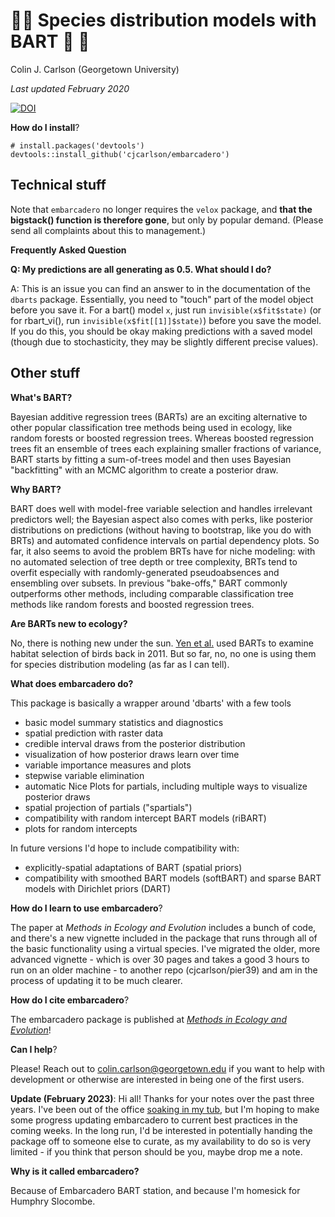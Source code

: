 # 🌲🌉 Species distribution models with BART 🌉 🌲

Colin J. Carlson (Georgetown University)

*Last updated February 2020*

[![DOI](https://zenodo.org/badge/187687555.svg)](https://zenodo.org/badge/latestdoi/187687555)

__How do I install__?

```
# install.packages('devtools')
devtools::install_github('cjcarlson/embarcadero')
```

## Technical stuff 

Note that `embarcadero` no longer requires the `velox` package, and **that the bigstack() function is therefore gone**, but only by popular demand. (Please send all complaints about this to management.)

**Frequently Asked Question**

**Q: My predictions are all generating as 0.5. What should I do?**

A: This is an issue you can find an answer to in the documentation of the `dbarts` package. Essentially, you need to "touch" part of the model object before you save it. For a bart() model `x`, just run `invisible(x$fit$state)` (or for rbart_vi(), run `invisible(x$fit[[1]]$state)`) before you save the model. If you do this, you should be okay making predictions with a saved model (though due to stochasticity, they may be slightly different precise values).

## Other stuff

__What's BART?__ 

Bayesian additive regression trees (BARTs) are an exciting alternative to other popular classification tree methods being used in ecology, like random forests or boosted regression trees. Whereas boosted regression trees fit an ensemble of trees each explaining smaller fractions of variance, BART starts by fitting a sum-of-trees model and then uses Bayesian "backfitting" with an MCMC algorithm to create a posterior draw. 

__Why BART?__ 

BART does well with model-free variable selection and handles irrelevant predictors well; the Bayesian aspect also comes with perks, like posterior distributions on predictions (without having to bootstrap, like you do with BRTs) and automated confidence intervals on partial dependency plots. So far, it also seems to avoid the problem BRTs have for niche modeling: with no automated selection of tree depth or tree complexity, BRTs tend to overfit especially with randomly-generated pseudoabsences and ensembling over subsets. In previous "bake-offs," BART commonly outperforms other methods, including comparable classification tree methods like random forests and boosted regression trees.

__Are BARTs new to ecology?__

No, there is nothing new under the sun. [Yen et al.](https://onlinelibrary.wiley.com/doi/pdf/10.1111/j.1600-0587.2011.06651.x) used BARTs to examine habitat selection of birds back in 2011. But so far, no, no one is using them for species distribution modeling (as far as I can tell).

__What does embarcadero do?__

This package is basically a wrapper around 'dbarts'  with a few tools
- basic model summary statistics and diagnostics 
- spatial prediction with raster data
- credible interval draws from the posterior distribution
- visualization of how posterior draws learn over time 
- variable importance measures and plots
- stepwise variable elimination
- automatic Nice Plots for partials, including multiple ways to visualize posterior draws
- spatial projection of partials ("spartials")
- compatibility with random intercept BART models (riBART)
- plots for random intercepts 

In future versions I'd hope to include compatibility with:
- explicitly-spatial adaptations of BART (spatial priors)
- compatibility with smoothed BART models (softBART) and sparse BART models with Dirichlet priors (DART)

__How do I learn to use embarcadero__?

The paper at _Methods in Ecology and Evolution_ includes a bunch of code, and there's a new vignette included in the package that runs through all of the basic functionality using a virtual species. I've migrated the older, more advanced vignette - which is over 30 pages and takes a good 3 hours to run on an older machine - to another repo (cjcarlson/pier39) and am in the process of updating it to be much clearer.

__How do I cite embarcadero__?

The embarcadero package is published at [*Methods in Ecology and Evolution*](https://besjournals.onlinelibrary.wiley.com/doi/abs/10.1111/2041-210X.13389)!

__Can I help__?

Please! Reach out to colin.carlson@georgetown.edu if you want to help with development or otherwise are interested in being one of the first users.

**Update (February 2023)**: Hi all! Thanks for your notes over the past three years. I've been out of the office [soaking in my tub](https://twitter.com/i_zzzzzz/status/1111190076426457088?lang=en), but I'm hoping to make some progress updating embarcadero to current best practices in the coming weeks. In the long run, I'd be interested in potentially handing the package off to someone else to curate, as my availability to do so is very limited - if you think that person should be you, maybe drop me a note.

__Why is it called embarcadero?__

Because of Embarcadero BART station, and because I'm homesick for Humphry Slocombe. 
